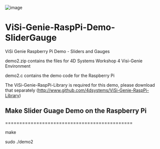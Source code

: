 ![image](http://www.4dsystems.com.au/imagenes/header.png)

ViSi-Genie-RaspPi-Demo-SliderGauge
==================================

ViSi Genie Raspberry Pi Demo - Sliders and Gauges


demo2.zip contains the files for 4D Systems Workshop 4 Visi-Genie Environment

demo2.c contains the demo code for the Raspberry Pi

The ViSi-Genie-RaspPi-Library is required for this demo, please download that separately (http://www.github.com/4dsystems/ViSi-Genie-RaspPi-Library)


## Make Slider Guage Demo on the Raspberry Pi
=============================================

  make

  sudo ./demo2
